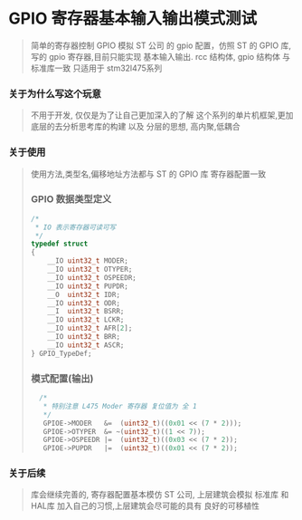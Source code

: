 # GPIO 寄存器基本输入输出模式测试

> 简单的寄存器控制 GPIO 模拟 ST 公司 的 gpio 配置，仿照 ST 的 GPIO 库, 写的 gpio 寄存器,目前只能实现 基本输入输出. rcc 结构体, gpio 结构体 与 标准库一致 只适用于 stm32l475系列

### 关于为什么写这个玩意
> 不用于开发, 仅仅是为了让自己更加深入的了解 这个系列的单片机框架,更加底层的去分析思考库的构建 以及 分层的思想, 高内聚,低耦合 

### 关于使用
> 使用方法,类型名,偏移地址方法都与 ST 的 GPIO 库 寄存器配置一致
> ### GPIO 数据类型定义
> ```c
> /*
>  * IO 表示寄存器可读可写 
>  */
> typedef struct
> {
>     __IO uint32_t MODER;   
>     __IO uint32_t OTYPER;  
>     __IO uint32_t OSPEEDR; 
>     __IO uint32_t PUPDR;   
>     __O  uint32_t IDR;     
>     __IO uint32_t ODR;     
>     __I  uint32_t BSRR;    
>     __IO uint32_t LCKR;    
>     __IO uint32_t AFR[2];  
>     __IO uint32_t BRR;     
>     __IO uint32_t ASCR;    
> } GPIO_TypeDef;   
> ```
> ### 模式配置(输出)
> ```c
>   /*
>    * 特别注意 L475 Moder 寄存器 复位值为 全 1
>    */  
>    GPIOE->MODER   &=  (uint32_t)((0x01 << (7 * 2)));
>    GPIOE->OTYPER  &= ~(uint32_t)((1 << 7));
>    GPIOE->OSPEEDR |=  (uint32_t)((0x03 << (7 * 2));
>    GPIOE->PUPDR   |=  (uint32_t)((0x01 << (7 * 2));
> ```

### 关于后续
> 库会继续完善的, 寄存器配置基本模仿 ST 公司, 上层建筑会模拟 标准库 和 HAL库 加入自己的习惯,上层建筑会尽可能的具有 良好的可移植性
